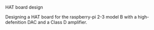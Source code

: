 HAT board design

Designing a HAT board for the raspberry-pi 2-3 model B with a high-defenition DAC and a Class D amplifier.
